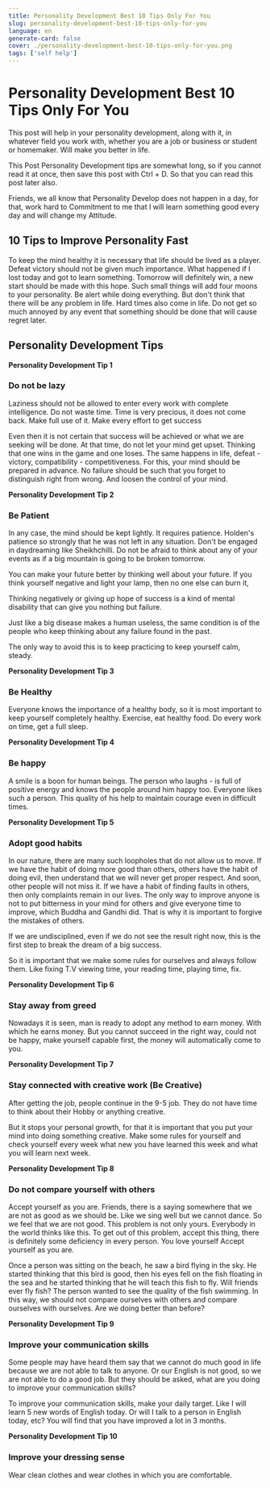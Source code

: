 ```yaml
---
title: Personality Development Best 10 Tips Only For You
slug: personality-development-best-10-tips-only-for-you
language: en
generate-card: false
cover: ./personality-development-best-10-tips-only-for-you.png
tags: ['self help']
---
```

# Personality Development Best 10 Tips Only For You

This post will help in your personality development, along with it, in whatever field you work with, whether you are a job or business or student or homemaker. Will make you better in life.

This Post Personality Development tips are somewhat long, so if you cannot read it at once, then save this post with Ctrl + D. So that you can read this post later also.

Friends, we all know that Personality Develop does not happen in a day, for that, work hard to Commitment to me that I will learn something good every day and will change my Attitude.

## 10 Tips to Improve Personality Fast

To keep the mind healthy it is necessary that life should be lived as a player. Defeat victory should not be given much importance. What happened if I lost today and got to learn something. Tomorrow will definitely win, a new start should be made with this hope. Such small things will add four moons to your personality. Be alert while doing everything. But don&#39;t think that there will be any problem in life. Hard times also come in life. Do not get so much annoyed by any event that something should be done that will cause regret later.

## Personality Development Tips

**Personality Development Tip 1**

### Do not be lazy

Laziness should not be allowed to enter every work with complete intelligence. Do not waste time. Time is very precious, it does not come back. Make full use of it. Make every effort to get success

Even then it is not certain that success will be achieved or what we are seeking will be done. At that time, do not let your mind get upset. Thinking that one wins in the game and one loses. The same happens in life, defeat - victory, compatibility - competitiveness. For this, your mind should be prepared in advance. No failure should be such that you forget to distinguish right from wrong. And loosen the control of your mind.

**Personality Development Tip 2**

### Be Patient

In any case, the mind should be kept lightly. It requires patience. Holden&#39;s patience so strongly that he was not left in any situation. Don&#39;t be engaged in daydreaming like Sheikhchilli. Do not be afraid to think about any of your events as if a big mountain is going to be broken tomorrow.

You can make your future better by thinking well about your future. If you think yourself negative and light your lamp, then no one else can burn it,

Thinking negatively or giving up hope of success is a kind of mental disability that can give you nothing but failure.

Just like a big disease makes a human useless, the same condition is of the people who keep thinking about any failure found in the past.

The only way to avoid this is to keep practicing to keep yourself calm, steady.

**Personality Development Tip 3**

### Be Healthy

Everyone knows the importance of a healthy body, so it is most important to keep yourself completely healthy. Exercise, eat healthy food. Do every work on time, get a full sleep.

**Personality Development Tip 4**

### Be happy

A smile is a boon for human beings. The person who laughs - is full of positive energy and knows the people around him happy too. Everyone likes such a person. This quality of his help to maintain courage even in difficult times.

**Personality Development Tip 5**

### Adopt good habits

In our nature, there are many such loopholes that do not allow us to move. If we have the habit of doing more good than others, others have the habit of doing evil, then understand that we will never get proper respect. And soon, other people will not miss it. If we have a habit of finding faults in others, then only complaints remain in our lives. The only way to improve anyone is not to put bitterness in your mind for others and give everyone time to improve, which Buddha and Gandhi did. That is why it is important to forgive the mistakes of others.

If we are undisciplined, even if we do not see the result right now, this is the first step to break the dream of a big success.

So it is important that we make some rules for ourselves and always follow them. Like fixing T.V viewing time, your reading time, playing time, fix.

**Personality Development Tip 6**

### Stay away from greed

Nowadays it is seen, man is ready to adopt any method to earn money. With which he earns money. But you cannot succeed in the right way, could not be happy, make yourself capable first, the money will automatically come to you.

**Personality Development Tip 7**

### Stay connected with creative work (Be Creative)

After getting the job, people continue in the 9-5 job. They do not have time to think about their Hobby or anything creative.

But it stops your personal growth, for that it is important that you put your mind into doing something creative. Make some rules for yourself and check yourself every week what new you have learned this week and what you will learn next week.

**Personality Development Tip 8**

### Do not compare yourself with others

Accept yourself as you are. Friends, there is a saying somewhere that we are not as good as we should be. Like we sing well but we cannot dance. So we feel that we are not good. This problem is not only yours. Everybody in the world thinks like this. To get out of this problem, accept this thing, there is definitely some deficiency in every person. You love yourself Accept yourself as you are.

Once a person was sitting on the beach, he saw a bird flying in the sky. He started thinking that this bird is good, then his eyes fell on the fish floating in the sea and he started thinking that he will teach this fish to fly. Will friends ever fly fish? The person wanted to see the quality of the fish swimming. In this way, we should not compare ourselves with others and compare ourselves with ourselves. Are we doing better than before?

**Personality Development Tip 9**

### Improve your communication skills

Some people may have heard them say that we cannot do much good in life because we are not able to talk to anyone. Or our English is not good, so we are not able to do a good job. But they should be asked, what are you doing to improve your communication skills?

To improve your communication skills, make your daily target. Like I will learn 5 new words of English today. Or will I talk to a person in English today, etc? You will find that you have improved a lot in 3 months.

**Personality Development Tip 10**

### Improve your dressing sense

Wear clean clothes and wear clothes in which you are comfortable.